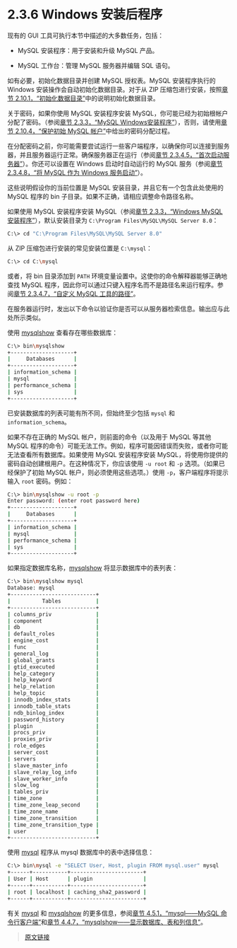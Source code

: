 # 2.3.6 Windows 安装后程序

现有的 GUI 工具可执行本节中描述的大多数任务，包括：

- MySQL 安装程序：用于安装和升级 MySQL 产品。

- MySQL 工作台：管理 MySQL 服务器并编辑 SQL 语句。

如有必要，初始化数据目录并创建 MySQL 授权表。MySQL 安装程序执行的 Windows 安装操作会自动初始化数据目录。对于从 ZIP 压缩包进行安装，按照[章节 2.10.1，“初始化数据目录”](/2/2.10/2.10.1/data-directory-initialization.html)中的说明初始化数据目录。

关于密码，如果你使用 MySQL 安装程序安装 MySQL，你可能已经为初始根帐户分配了密码。（参阅[章节 2.3.3，“MySQL Windows安装程序”](/2/2.3/2.3.3/mysql-installer.html)），否则，请使用[章节 2.10.4，“保护初始 MySQL 帐户”](/2/2.10/2.10.4/default-privileges.html)中给出的密码分配过程。

在分配密码之前，你可能需要尝试运行一些客户端程序，以确保你可以连接到服务器，并且服务器运行正常。确保服务器正在运行（参阅[章节 2.3.4.5，“首次启动服务器”](/2/2.3/2.3.4/2.3.4.5/windows-server-first-start.html)）。你还可以设置在 Windows 启动时自动运行的 MySQL 服务（参阅[章节 2.3.4.8，“将 MySQL 作为 Windows 服务启动”](/2/2.3/2.3.4/2.3.4.8/windows-start-service.html)）。

这些说明假设你的当前位置是 MySQL 安装目录，并且它有一个包含此处使用的 MySQL 程序的 bin 子目录。如果不正确，请相应调整命令路径名称。

如果使用 MySQL 安装程序安装 MySQL（参阅[章节 2.3.3，“Windows MySQL 安装程序”](/2/2.3/2.3.3/mysql-installer.html)），默认安装目录为 `C:\Program Files\MySQL\MySQL Server 8.0`：

```bash
C:\> cd "C:\Program Files\MySQL\MySQL Server 8.0"
```

从 ZIP 压缩包进行安装的常见安装位置是 `C:\mysql`：

```bash
C:\> cd C:\mysql
```

或者，将 bin 目录添加到 `PATH` 环境变量设置中。这使你的命令解释器能够正确地查找 MySQL 程序，因此你可以通过只键入程序名而不是路径名来运行程序。参阅[章节 2.3.4.7，“自定义 MySQL 工具的路径”](/2/2.3/2.3.4/2.3.4.7/mysql-installation-windows-path.html)。

在服务器运行时，发出以下命令以验证你是否可以从服务器检索信息。输出应与此处所示类似。

使用 [mysqlshow](/4/4.5/4.5.7/mysqlshow.html) 查看存在哪些数据库：

```bash
C:\> bin\mysqlshow
+--------------------+
|     Databases      |
+--------------------+
| information_schema |
| mysql              |
| performance_schema |
| sys                |
+--------------------+
```

已安装数据库的列表可能有所不同，但始终至少包括 `mysql` 和 `information_schema`。

如果不存在正确的 MySQL 帐户，则前面的命令（以及用于 MySQL 等其他 MySQL 程序的命令）可能无法工作。例如，程序可能因错误而失败，或者你可能无法查看所有数据库。如果使用 MySQL 安装程序安装 MySQL，将使用你提供的密码自动创建根用户。在这种情况下，你应该使用 `-u root` 和 `-p` 选项。（如果已经保护了初始 MySQL 帐户，则必须使用这些选项。）使用 `-p`，客户端程序将提示输入 `root` 密码。例如：

```bash
C:\> bin\mysqlshow -u root -p
Enter password: (enter root password here)
+--------------------+
|     Databases      |
+--------------------+
| information_schema |
| mysql              |
| performance_schema |
| sys                |
+--------------------+
```

如果指定数据库名称，[mysqlshow](/4/4.5/4.5.7/mysqlshow.html) 将显示数据库中的表列表：

```bash
C:\> bin\mysqlshow mysql
Database: mysql
+---------------------------+
|          Tables           |
+---------------------------+
| columns_priv              |
| component                 |
| db                        |
| default_roles             |
| engine_cost               |
| func                      |
| general_log               |
| global_grants             |
| gtid_executed             |
| help_category             |
| help_keyword              |
| help_relation             |
| help_topic                |
| innodb_index_stats        |
| innodb_table_stats        |
| ndb_binlog_index          |
| password_history          |
| plugin                    |
| procs_priv                |
| proxies_priv              |
| role_edges                |
| server_cost               |
| servers                   |
| slave_master_info         |
| slave_relay_log_info      |
| slave_worker_info         |
| slow_log                  |
| tables_priv               |
| time_zone                 |
| time_zone_leap_second     |
| time_zone_name            |
| time_zone_transition      |
| time_zone_transition_type |
| user                      |
+---------------------------+
```

使用 [mysql](/4/4.5/4.5.1/mysql.html) 程序从 mysql 数据库中的表中选择信息：

```bash
C:\> bin\mysql -e "SELECT User, Host, plugin FROM mysql.user" mysql
+------+-----------+-----------------------+
| User | Host      | plugin                |
+------+-----------+-----------------------+
| root | localhost | caching_sha2_password |
+------+-----------+-----------------------+
```

有关 [mysql](/4/4.5/4.5.1/mysql.html) 和 [mysqlshow](/4/4.5/4.5.7/mysqlshow.html) 的更多信息，参阅[章节 4.5.1，“mysql——MySQL 命令行客户端”](/4/4.5/4.5.1/mysql.html)和[章节 4.4.7，“mysqlshow——显示数据库、表和列信息”](/4/4.5/4.5.7/mysqlshow.html)。

> [原文链接](https://dev.mysql.com/doc/refman/8.0/en/windows-postinstallation.html)
